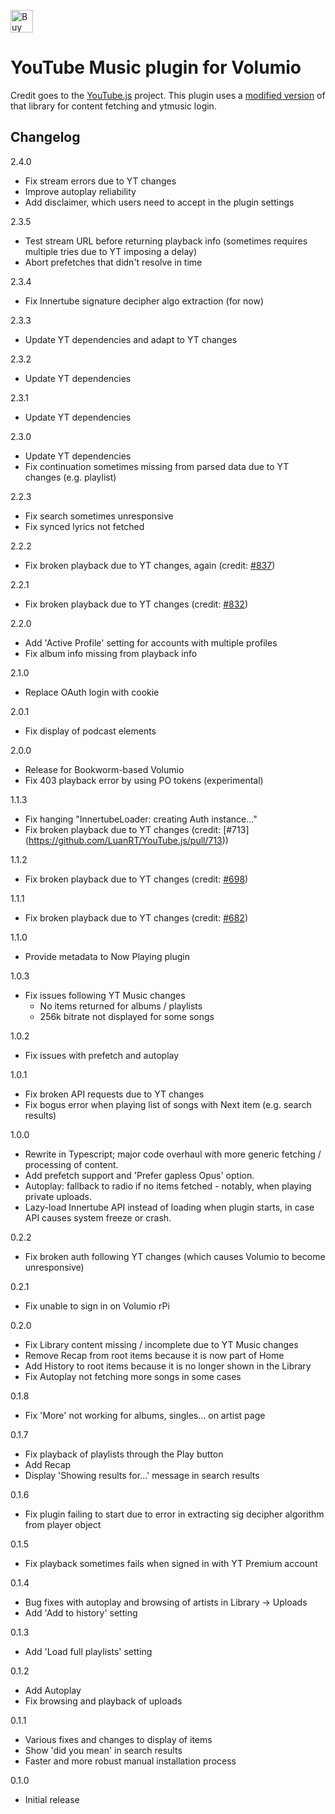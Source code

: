 <a href='https://ko-fi.com/C0C5RGOOP' target='_blank'><img height='36' style='border:0px;height:36px;' src='https://storage.ko-fi.com/cdn/kofi2.png?v=3' border='0' alt='Buy Me a Coffee at ko-fi.com' /></a>

# YouTube Music plugin for Volumio

Credit goes to the [YouTube.js](https://github.com/LuanRT/YouTube.js) project. This plugin uses a [modified version](https://github.com/patrickkfkan/Volumio-YouTube.js) of that library for content fetching and ytmusic login.

## Changelog

2.4.0
- Fix stream errors due to YT changes
- Improve autoplay reliability
- Add disclaimer, which users need to accept in the plugin settings

2.3.5
- Test stream URL before returning playback info (sometimes requires multiple tries due to YT imposing a delay)
- Abort prefetches that didn't resolve in time

2.3.4
- Fix Innertube signature decipher algo extraction (for now)

2.3.3
- Update YT dependencies and adapt to YT changes

2.3.2
- Update YT dependencies

2.3.1
- Update YT dependencies

2.3.0
- Update YT dependencies
- Fix continuation sometimes missing from parsed data due to YT changes (e.g. playlist)

2.2.3
- Fix search sometimes unresponsive
- Fix synced lyrics not fetched

2.2.2
- Fix broken playback due to YT changes, again (credit: [#837](https://github.com/LuanRT/YouTube.js/pull/837))

2.2.1
- Fix broken playback due to YT changes (credit: [#832](https://github.com/LuanRT/YouTube.js/pull/832))

2.2.0
- Add 'Active Profile' setting for accounts with multiple profiles
- Fix album info missing from playback info

2.1.0
- Replace OAuth login with cookie

2.0.1
- Fix display of podcast elements

2.0.0
- Release for Bookworm-based Volumio
- Fix 403 playback error by using PO tokens (experimental)

1.1.3
- Fix hanging "InnertubeLoader: creating Auth instance..."
- Fix broken playback due to YT changes (credit: [#713] (https://github.com/LuanRT/YouTube.js/pull/713))

1.1.2
- Fix broken playback due to YT changes (credit: [#698](https://github.com/LuanRT/YouTube.js/pull/698))

1.1.1
- Fix broken playback due to YT changes (credit: [#682](https://github.com/LuanRT/YouTube.js/pull/682))

1.1.0
- Provide metadata to Now Playing plugin

1.0.3
- Fix issues following YT Music changes
  - No items returned for albums / playlists
  - 256k bitrate not displayed for some songs

1.0.2
- Fix issues with prefetch and autoplay

1.0.1
- Fix broken API requests due to YT changes
- Fix bogus error when playing list of songs with Next item (e.g. search results)

1.0.0
- Rewrite in Typescript; major code overhaul with more generic fetching / processing of content.
- Add prefetch support and 'Prefer gapless Opus' option.
- Autoplay: fallback to radio if no items fetched - notably, when playing private uploads.
- Lazy-load Innertube API instead of loading when plugin starts, in case API causes system freeze or crash.

0.2.2
- Fix broken auth following YT changes (which causes Volumio to become unresponsive)

0.2.1
- Fix unable to sign in on Volumio rPi

0.2.0
- Fix Library content missing / incomplete due to YT Music changes
- Remove Recap from root items because it is now part of Home
- Add History to root items because it is no longer shown in the Library
- Fix Autoplay not fetching more songs in some cases

0.1.8
- Fix 'More' not working for albums, singles... on artist page

0.1.7
- Fix playback of playlists through the Play button
- Add Recap
- Display 'Showing results for...' message in search results

0.1.6
- Fix plugin failing to start due to error in extracting sig decipher algorithm from player object

0.1.5
- Fix playback sometimes fails when signed in with YT Premium account

0.1.4
- Bug fixes with autoplay and browsing of artists in Library -> Uploads
- Add 'Add to history' setting

0.1.3
- Add 'Load full playlists' setting

0.1.2
- Add Autoplay
- Fix browsing and playback of uploads

0.1.1
- Various fixes and changes to display of items
- Show 'did you mean' in search results
- Faster and more robust manual installation process

0.1.0
- Initial release
